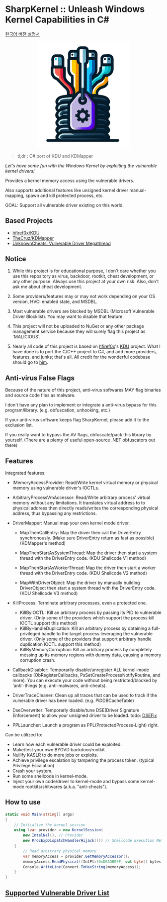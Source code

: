 # SharpKernel :: Unleash Windows Kernel Capabilities in C#

[한국어 버전 설명서](README.ko.md)

<p align="center">
    <img src="logo.png" width="300px" height="auto">
</p>

>tl;dr : C# port of KDU and KDMapper

*Let's have some fun with the Windows Kernel by exploiting the vulnerable kernel drivers!*

Provides a kernel memory access using the vulnerable drivers.

Also supports additional features like unsigned kernel driver manual-mapping, spawn and kill protected process, etc.

GOAL: Support all vulnerable driver existing on this world.

## Based Projects

* [hfiref0x/KDU](https://github.com/hfiref0x/kdu)
* [TheCruz/KDMapper](https://github.com/TheCruZ/kdmapper)
* [UnknownCheats: Vulnerable Driver Megathread](https://www.unknowncheats.me/forum/anti-cheat-bypass/334557-vulnerable-driver-megathread.html)

## Notice

1. While this project is for educational purpose, I don't care whether you use this repository as virus, backdoor, rootkit, cheat development, or any other purpose. Always use this project at your own risk. Also, don't ask me about cheat development.

2. Some providers/features may or may not work depending on your OS version, HVCI enabled state, and MSDBL.

3. Most vulnerable drivers are blocked by MSDBL (Microsoft Vulnerable Driver Blocklist). You may want to disable that feature.

4. This project will not be uploaded to NuGet or any other package management service because they will surely flag this project as 'MALICIOUS'.

5. Nearly all code of this project is based on [hfiref0x](https://github.com/hfiref0x)'s [KDU](https://github.com/hfiref0x/KDU) project. What I have done is to port the C/C++ project to C#, and add more providers, features, and junks; that's all. All credit for the wonderful codebase should go to [him](https://github.com/hfiref0x).

## Anti-virus False Flags

Because of the nature of this project, anti-virus softwares MAY flag binaries and source code files as malware.

I don't have any plan to implement or integrate a anti-virus bypass for this program/library. (e.g. obfuscation, unhooking, etc.)

If your anti-virus software keeps flag SharpKernel, please add it to the exclusion list.

If you really want to bypass the AV flags, obfuscate/pack this library by yourself. (There are a plenty of useful open-source .NET obfuscators out there)

## Features

Integrated features:

* IMemoryAccessProvider: Read/Write kernel virtual memory or physical memory using vulnerable driver's IOCTLs.

* ArbitraryProcessVmAccessor: Read/Write arbitrary process' virtual memory without any limitations. It translates virtual address to to physical address then directly reads/writes the corresponding physical address, thus bypassing any restrictions.

* DriverMapper: Manual map your own kernel mode driver.
    * MapThenCallEntry: Map the driver then call the DriverEntry synchronously. (Make sure DriverEntry return as fast as possible) (KDMapper's method)

    * MapThenStartAsSystemThread: Map the driver then start a system thread with the DriverEntry code. (KDU Shellcode V1 method)

    * MapThenStartAsWorkerThread: Map the driver then start a worker thread with the DriverEntry code. (KDU Shellcode V2 method)

    * MapWithDriverObject: Map the driver by manually building DriverObject then start a system thread with the DriverEntry code. (KDU Shellcode V3 method)

* KillProcess: Terminate arbitrary processes, even a protected one.
    * KillByIOCTL: Kill an arbitrary process by passing its PID to vulnerable driver. (Only some of the providers which support the process kill IOCTL support this method)
    * KillByHandleDuplication: Kill an arbitrary process by obtaining a full-privileged handle to the target process leveraging the vulnerable driver. (Only some of the providers that support arbitrary handle duplication IOCTL support this method)
    * KillByMemoryCorruption: Kill an arbitrary process by completely messing up its memory regions with dummy data, causing a memory corruption crash.

* CallbackDisabler: Temporarily disable/unregister ALL kernel-mode callbacks (ObRegisterCallbacks, PsSetCreateProcessNotifyRoutine, and more). You can execute your code without being restricted/blocked by 'anti'-things (e.g. anti-malwares, anti-cheats).

* DriverTraceCleaner: Clean up all traces that can be used to track if the vulnerable driver has been loaded. (e.g. PiDDBCacheTable)

* DseOverwriter: Temporarly disable/tune DSE(Driver Signature Enforcement) to allow your unsigned driver to be loaded.
todo: [DSEFix](https://github.com/hfiref0x/DSEFix)

* PPLLauncher: Launch a program as PPL(ProtectedProcess-Light) right.

Can be utilized to:

* Learn how each vulnerable driver could be exploited.
* Make/test your own BYOVD backdoor/rootkit.
* Nullify KASLR to do more jobs or exploits.
* Achieve privilege escalation by tampering the process token. (typical Privilege Escalation)
* Crash your system.
* Run some shellcode in kernel-mode.
* Inject your own code/driver to kernel-mode and bypass some kernel-mode rootkits/shitwares (a.k.a. "anti-cheats").

## How to use

```csharp
static void Main(string[] args)
{
    // Initialize the kernel session
    using (var provider = new KernelSession(
        new IntelNal(), // Provider
        new ProcExpDispatchHandlerHijack())) // Shellcode Execution Method
    {
        // Read arbitrary physical memory
        var memoryAccess = provider.GetMemoryAccessor();
        memoryAccess.ReadPhysical((IntPtr)0xDEADBEEF, out byte[] bytes, 0x1000);
        Console.WriteLine(Convert.ToHexString(memoryAccess));
    }
}
```

## [Supported Vulnerable Driver List](provider-list.md)
